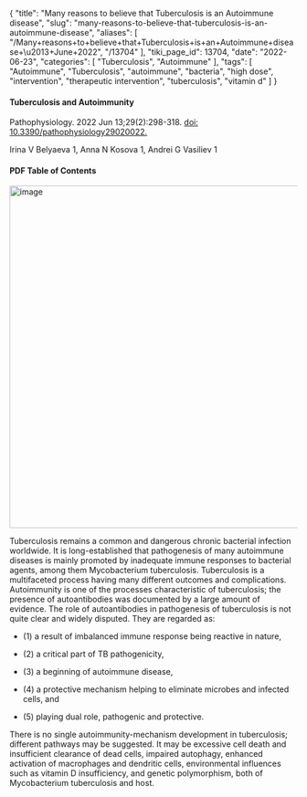 {
    "title": "Many reasons to believe that Tuberculosis is an Autoimmune disease",
    "slug": "many-reasons-to-believe-that-tuberculosis-is-an-autoimmune-disease",
    "aliases": [
        "/Many+reasons+to+believe+that+Tuberculosis+is+an+Autoimmune+disease+\u2013+June+2022",
        "/13704"
    ],
    "tiki_page_id": 13704,
    "date": "2022-06-23",
    "categories": [
        "Tuberculosis",
        "Autoimmune"
    ],
    "tags": [
        "Autoimmune",
        "Tuberculosis",
        "autoimmune",
        "bacteria",
        "high dose",
        "intervention",
        "therapeutic intervention",
        "tuberculosis",
        "vitamin d"
    ]
}


#### Tuberculosis and Autoimmunity

Pathophysiology. 2022 Jun 13;29(2):298-318. [doi: 10.3390/pathophysiology29020022.](https://doi.org/10.3390/pathophysiology29020022.)

Irina V Belyaeva 1, Anna N Kosova 1, Andrei G Vasiliev 1

#### PDF Table of Contents

<img src="https://d378j1rmrlek7x.cloudfront.net/attachments/pdf/dutch.pdf" alt="image" width="600">

Tuberculosis remains a common and dangerous chronic bacterial infection worldwide. It is long-established that pathogenesis of many autoimmune diseases is mainly promoted by inadequate immune responses to bacterial agents, among them Mycobacterium tuberculosis. Tuberculosis is a multifaceted process having many different outcomes and complications. Autoimmunity is one of the processes characteristic of tuberculosis; the presence of autoantibodies was documented by a large amount of evidence. The role of autoantibodies in pathogenesis of tuberculosis is not quite clear and widely disputed. They are regarded as: 

* (1) a result of imbalanced immune response being reactive in nature, 

* (2) a critical part of TB pathogenicity, 

* (3) a beginning of autoimmune disease, 

* (4) a protective mechanism helping to eliminate microbes and infected cells, and 

* (5) playing dual role, pathogenic and protective. 

There is no single autoimmunity-mechanism development in tuberculosis; different pathways may be suggested. It may be excessive cell death and insufficient clearance of dead cells, impaired autophagy, enhanced activation of macrophages and dendritic cells, environmental influences such as vitamin D insufficiency, and genetic polymorphism, both of Mycobacterium tuberculosis and host.
